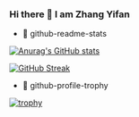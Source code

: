 ### Hi there 👋 I am Zhang Yifan

- 🌱  github-readme-stats

[![Anurag's GitHub stats](https://github-readme-stats.vercel.app/api?username=Yvonnefanf&count_private=true&theme=radical&show_icons=true)](https://github.com/Yvonnefanf/github-readme-stats)
<!--
[![Top Langs](https://github-readme-stats.vercel.app/api/top-langs/?username=Yvonnefanf&layout=compact&theme=radical)](https://github.com/Yvonnefanf/github-readme-stats)-->

[![GitHub Streak](https://github-readme-streak-stats.herokuapp.com/?user=Yvonnefanf&theme=radical)](https://git.io/streak-stats)

- 🌱 github-profile-trophy

[![trophy](https://github-profile-trophy.vercel.app/?username=Yvonnefanf&theme=onedark&column=7)](https://github.com/Yvonnefanf/github-profile-trophy)

<!--
**Yvonnefanf/Yvonnefanf** is a ✨ _special_ ✨ repository because its `README.md` (this file) appears on your GitHub profile.

Here are some ideas to get you started:

- 🔭 I’m currently working on ...
- 🌱 I’m currently learning ...
- 👯 I’m looking to collaborate on ...
- 🤔 I’m looking for help with ...
- 💬 Ask me about ...
- 📫 How to reach me: ...
- 😄 Pronouns: ...
- ⚡ Fun fact: ....
-->
